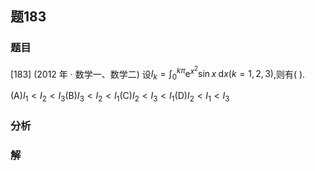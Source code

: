 ## 题183
### 题目
[183] (2012 年 · 数学一、数学二) 设${I}_{k} = {\int }_{0}^{k\pi }{\mathrm{e}}^{{x}^{2}}\sin x\mathrm{\;d}x( {k = 1,2,3})$,则有(   ).

(A)${I}_{1} < {I}_{2} < {I}_{3}$(B)${I}_{3} < {I}_{2} < {I}_{1}$(C)${I}_{2} < {I}_{3} < {I}_{1}$(D)${I}_{2} < {I}_{1} < {I}_{3}$
### 分析

### 解